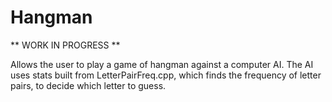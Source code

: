 # Hangman
** WORK IN PROGRESS **

Allows the user to play a game of hangman against a computer AI. The AI uses 
stats built from LetterPairFreq.cpp, which finds the frequency of letter pairs,
to decide which letter to guess.
